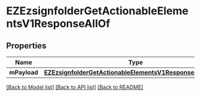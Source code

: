 # EZEzsignfolderGetActionableElementsV1ResponseAllOf

## Properties
Name | Type | Description | Notes
------------ | ------------- | ------------- | -------------
**mPayload** | [**EZEzsignfolderGetActionableElementsV1ResponseMPayload***](EZEzsignfolderGetActionableElementsV1ResponseMPayload.md) |  | 

[[Back to Model list]](../README.md#documentation-for-models) [[Back to API list]](../README.md#documentation-for-api-endpoints) [[Back to README]](../README.md)


